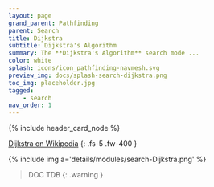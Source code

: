 ```yaml
---
layout: page
grand_parent: Pathfinding
parent: Search
title: Dijkstra
subtitle: Dijkstra's Algorithm
summary: The **Dijkstra's Algorithm** search mode ...
color: white
splash: icons/icon_pathfinding-navmesh.svg
preview_img: docs/splash-search-dijkstra.png
toc_img: placeholder.jpg
tagged: 
    - search
nav_order: 1
---
```


{% include header_card_node %}

[Dijkstra on Wikipedia](https://en.wikipedia.org/wiki/Dijkstra%27s_algorithm)
{: .fs-5 .fw-400 }

{% include img a='details/modules/search-Dijkstra.png' %} 

> DOC TDB
{: .warning }
